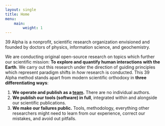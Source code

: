 ```yaml
---
layout: single
title: Home
menu:
    main:
        weight: 1
---
```


<span class="shout shout--inline">39 Alpha is a nonprofit, scientific research organization</span> envisioned and founded by doctors of physics, information science, and geochemistry.

We are conducting original open-source research on topics which further our scientific mission: **To
explore and quantify human interactions with the Earth**. We carry out this research under the
direction of guiding principles which represent paradigm shifts in _how_ research is conducted. This
39 Alpha method stands apart from modern scientific orthodoxy in **three differentiating ways**:

1. **We operate and publish as a [team](team).** There are no individual authors.
2. **We publish our tools (software) in full**, integrated within and alongside our scientific
   publications.
3. **We make our failures public.** Tools, methodology, everything other researchers might need to
   learn from our experience, correct our mistakes, and avoid out pitfalls.
